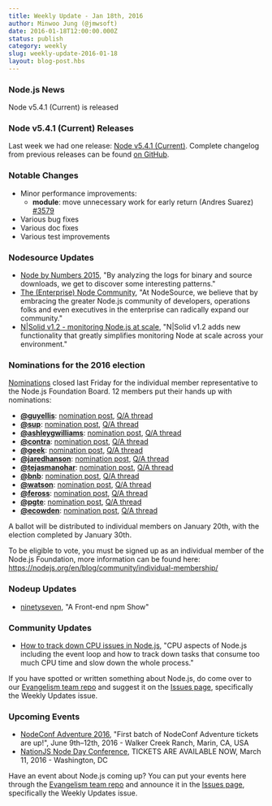 ```yaml
---
title: Weekly Update - Jan 18th, 2016
author: Minwoo Jung (@jmwsoft)
date: 2016-01-18T12:00:00.000Z
status: publish
category: weekly
slug: weekly-update-2016-01-18
layout: blog-post.hbs
---
```


### Node.js News
Node v5.4.1 (Current) is released

### Node v5.4.1 (Current) Releases

Last week we had one release: [Node v5.4.1 (Current)](https://nodejs.org/en/blog/release/v5.4.1/). Complete changelog from previous releases can be found [on GitHub](https://github.com/nodejs/node/blob/master/CHANGELOG.md).

### Notable Changes

* Minor performance improvements:
  * **module**: move unnecessary work for early return (Andres Suarez) [#3579](https://github.com/nodejs/node/pull/3579)
* Various bug fixes
* Various doc fixes
* Various test improvements

### Nodesource Updates

* [Node by Numbers 2015](https://nodesource.com/blog/node-by-numbers-2015/), "By analyzing the logs for binary and source downloads, we get to discover some interesting patterns."
* [The (Enterprise) Node Community](https://nodesource.com/blog/the-enterprise-node-community/), "At NodeSource, we believe that by embracing the greater Node.js community of developers, operations folks and even executives in the enterprise can radically expand our community."
* [N|Solid v1.2 - monitoring Node.js at scale](https://nodesource.com/blog/n-solid-v1-2-monitoring-node-js-at-scale/), "N|Solid v1.2 adds new functionality that greatly simplifies monitoring Node at scale across your environment."

### Nominations for the 2016 election

[Nominations](https://github.com/nodejs/membership/issues/12) closed last Friday for the individual member representative to the Node.js Foundation Board. 12 members put their hands up with nominations:
* **[@guyellis](https://github.com/guyellis)**: [nomination post](http://www.guyellisrocks.com/2015/11/node-foundation-membership-election.html), [Q/A thread](https://github.com/nodejs/membership/issues/19)
* **[@sup](https://github.com/sup)**: [nomination post](http://jona.io/blog/board-application/), [Q/A thread](https://github.com/nodejs/membership/issues/20)
* **[@ashleygwilliams](https://github.com/ashleygwilliams)**: [nomination post](https://medium.com/@ag_dubs/hi-i-m-running-for-the-node-foundation-board-of-directors-c87d762cb78b), [Q/A thread](https://github.com/nodejs/membership/issues/21)
* **[@contra](https://github.com/contra)**: [nomination post](http://contra.io/node_board.txt), [Q/A thread](https://github.com/nodejs/membership/issues/22)
* **[@geek](https://github.com/geek)**: [nomination post](http://jsgeek.com/posts/node-foundation-board-nomination.html), [Q/A thread](https://github.com/nodejs/membership/issues/23)
* **[@jaredhanson](https://github.com/jaredhanson)**: [nomination post](http://jaredhanson.net/blog/2016/01/13/im-running-for-the-node-js-foundation-bod/), [Q/A thread](https://github.com/nodejs/membership/issues/24)
* **[@tejasmanohar](https://github.com/tejasmanohar)**: [nomination post](https://medium.com/@tejasmanohar/node-js-foundation-board-of-directors-5514e8faa660), [Q/A thread](https://github.com/nodejs/membership/issues/25)
* **[@bnb](https://github.com/bnb)**: [nomination post](http://bnb.im/blog/Individual-Membership-on-the-Board-of-Directors-for-Node-js.html), [Q/A thread](https://github.com/nodejs/membership/issues/26)
* **[@watson](https://github.com/watson)**: [nomination post](https://medium.com/@wa7son/why-i-m-running-for-the-node-js-foundation-board-of-directors-253bc2e3a834), [Q/A thread](https://github.com/nodejs/membership/issues/27)
* **[@feross](https://github.com/feross)**: [nomination post](http://feross.org/node-board/), [Q/A thread](https://github.com/nodejs/membership/issues/28)
* **[@pgte](https://github.com/pgte)**: [nomination post](https://gist.github.com/pgte/cfbf468202b35be78c66), [Q/A thread](https://github.com/nodejs/membership/issues/29)
* **[@ecowden](https://github.com/ecowden)**: [nomination post](https://medium.com/@evan.cowden/the-world-s-worst-resume-e0adf234baa0), [Q/A thread](https://github.com/nodejs/membership/issues/30)

A ballot will be distributed to individual members on January 20th, with the election completed by January 30th.

To be eligible to vote, you must be signed up as an individual member of the Node.js Foundation, more information can be found here: https://nodejs.org/en/blog/community/individual-membership/

### Nodeup Updates

* [ninetyseven](http://nodeup.com/ninetyseven), "A Front-end npm Show"

### Community Updates

* [How to track down CPU issues in Node.js](http://apmblog.dynatrace.com/2016/01/14/how-to-track-down-cpu-issues-in-node-js/), "CPU aspects of Node.js including the event loop and how to track down tasks that consume too much CPU time and slow down the whole process."

If you have spotted or written something about Node.js, do come over to our [Evangelism team repo](https://github.com/nodejs/evangelism) and suggest it on the [Issues page](https://github.com/nodejs/evangelism/issues), specifically the Weekly Updates issue.

### Upcoming Events

* [NodeConf Adventure 2016](https://ti.to/nodeconf/adventure-2016), "First batch of NodeConf Adventure tickets are up!", June 9th–12th, 2016 - Walker Creek Ranch, Marin, CA, USA
* [NationJS Node Day Conference](http://nationjs.com/), TICKETS ARE AVAILABLE NOW, March 11, 2016 - Washington, DC

Have an event about Node.js coming up? You can put your events here through the [Evangelism team repo](https://github.com/nodejs/evangelism) and announce it in the [Issues page](https://github.com/nodejs/evangelism/issues), specifically the Weekly Updates issue.
